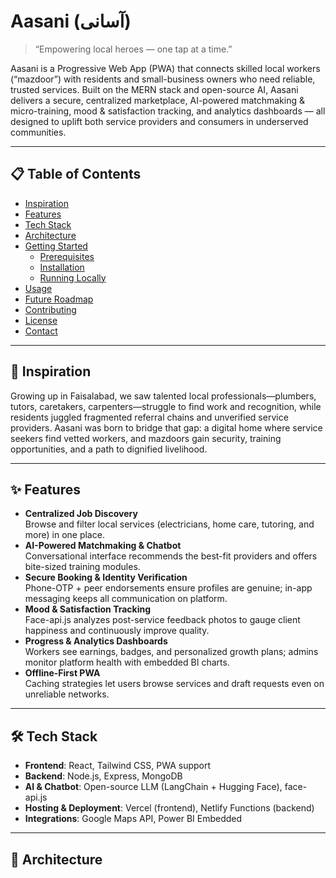 # Aasani (آسانی)

> “Empowering local heroes — one tap at a time.”

Aasani is a Progressive Web App (PWA) that connects skilled local workers (“mazdoor”) with residents and small-business owners who need reliable, trusted services. Built on the MERN stack and open-source AI, Aasani delivers a secure, centralized marketplace, AI-powered matchmaking & micro-training, mood & satisfaction tracking, and analytics dashboards — all designed to uplift both service providers and consumers in underserved communities.

---

## 📋 Table of Contents

- [Inspiration](#inspiration)  
- [Features](#features)  
- [Tech Stack](#tech-stack)  
- [Architecture](#architecture)  
- [Getting Started](#getting-started)  
  - [Prerequisites](#prerequisites)  
  - [Installation](#installation)  
  - [Running Locally](#running-locally)  
- [Usage](#usage)  
- [Future Roadmap](#future-roadmap)  
- [Contributing](#contributing)  
- [License](#license)  
- [Contact](#contact)  

---

## 🌟 Inspiration

Growing up in Faisalabad, we saw talented local professionals—plumbers, tutors, caretakers, carpenters—struggle to find work and recognition, while residents juggled fragmented referral chains and unverified service providers. Aasani was born to bridge that gap: a digital home where service seekers find vetted workers, and mazdoors gain security, training opportunities, and a path to dignified livelihood.

---

## ✨ Features

- **Centralized Job Discovery**  
  Browse and filter local services (electricians, home care, tutoring, and more) in one place.
- **AI-Powered Matchmaking & Chatbot**  
  Conversational interface recommends the best-fit providers and offers bite-sized training modules.
- **Secure Booking & Identity Verification**  
  Phone-OTP + peer endorsements ensure profiles are genuine; in-app messaging keeps all communication on platform.
- **Mood & Satisfaction Tracking**  
  Face-api.js analyzes post-service feedback photos to gauge client happiness and continuously improve quality.
- **Progress & Analytics Dashboards**  
  Workers see earnings, badges, and personalized growth plans; admins monitor platform health with embedded BI charts.
- **Offline-First PWA**  
  Caching strategies let users browse services and draft requests even on unreliable networks.

---

## 🛠 Tech Stack

- **Frontend**: React, Tailwind CSS, PWA support  
- **Backend**: Node.js, Express, MongoDB  
- **AI & Chatbot**: Open-source LLM (LangChain + Hugging Face), face-api.js  
- **Hosting & Deployment**: Vercel (frontend), Netlify Functions (backend)  
- **Integrations**: Google Maps API, Power BI Embedded  

---

## 📐 Architecture

